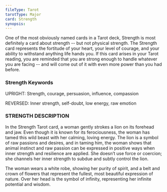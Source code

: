 ```yaml
---
fileType: Tarot
tarotType: Major
card: Strength
synopsis: 
---
```

One of the most obviously named cards in a Tarot deck, Strength is most definitely a card about strength -- but not physical strength. The Strength card represents the fortitude of your heart, your level of courage, and your ability to withstand anything life hands you. If this card arises in your Tarot reading, you are reminded that you are strong enough to handle whatever you are facing -- and will come out of it with even more power than you had before.

### Strength Keywords

UPRIGHT: Strength, courage, persuasion, influence, compassion

REVERSED: Inner strength, self-doubt, low energy, raw emotion

### STRENGTH DESCRIPTION

In the Strength Tarot card, a woman gently strokes a lion on its forehead and jaw. Even though it is known for its ferociousness, the woman has tamed this wild beast with her calming, loving energy. The lion is a symbol of raw passions and desires, and in taming him, the woman shows that animal instinct and raw passion can be expressed in positive ways when inner strength and resilience are applied. She doesn’t use force or coercion; she channels her inner strength to subdue and subtly control the lion.

The woman wears a white robe, showing her purity of spirit, and a belt and crown of flowers that represent the fullest, most beautiful expression of nature. Over her head is the symbol of infinity, representing her infinite potential and wisdom.